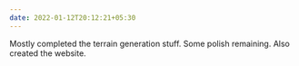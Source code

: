```yaml
---
date: 2022-01-12T20:12:21+05:30
---
```


Mostly completed the terrain generation stuff. Some polish remaining.
Also created the website.
